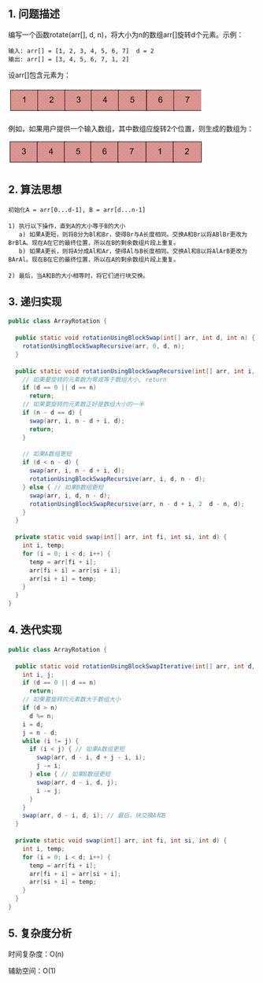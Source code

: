 ## 1. 问题描述

编写一个函数rotate(arr[], d, n)，将大小为n的数组arr[]旋转d个元素。示例：

```
输入: arr[] = [1, 2, 3, 4, 5, 6, 7]  d = 2
输出: arr[] = [3, 4, 5, 6, 7, 1, 2]
```

设arr[]包含元素为：

<img src="../assets/Reversal_Algorithm_For_ArrayRotation-1.png">

例如，如果用户提供一个输入数组，其中数组应旋转2个位置，则生成的数组为：

<img src="../assets/Reversal_Algorithm_For_ArrayRotation-2.png">

## 2. 算法思想

```
初始化A = arr[0...d-1], B = arr[d...n-1]

1) 执行以下操作，直到A的大小等于B的大小
   a) 如果A更短，则将B分为Bl和Br，使得Br与A长度相同。交换A和Br以将ABlBr更改为BrBlA。现在A在它的最终位置，所以在B的剩余数组片段上重复。
   b) 如果A更长，则将A分成Al和Ar，使得Al与B长度相同。交换Al和B以将AlArB更改为BArAl。现在B在它的最终位置，所以在A的剩余数组片段上重复。
  
2) 最后，当A和B的大小相等时，将它们进行块交换。
```

## 3. 递归实现

```java
public class ArrayRotation {

  public static void rotationUsingBlockSwap(int[] arr, int d, int n) {
    rotationUsingBlockSwapRecursive(arr, 0, d, n);
  }

  public static void rotationUsingBlockSwapRecursive(int[] arr, int i, int d, int n) {
    // 如果要旋转的元素数为零或等于数组大小, return
    if (d == 0 || d == n)
      return;
    // 如果要旋转的元素数正好是数组大小的一半
    if (n - d == d) {
      swap(arr, i, n - d + i, d);
      return;
    }

    // 如果A数组更短
    if (d < n - d) {
      swap(arr, i, n - d + i, d);
      rotationUsingBlockSwapRecursive(arr, i, d, n - d);
    } else { // 如果B数组更短
      swap(arr, i, d, n - d);
      rotationUsingBlockSwapRecursive(arr, n - d + i, 2  d - n, d);
    }
  }

  private static void swap(int[] arr, int fi, int si, int d) {
    int i, temp;
    for (i = 0; i < d; i++) {
      temp = arr[fi + i];
      arr[fi + i] = arr[si + i];
      arr[si + i] = temp;
    }
  }
}
```

## 4. 迭代实现

```java
public class ArrayRotation {

  public static void rotationUsingBlockSwapIterative(int[] arr, int d, int n) {
    int i, j;
    if (d == 0 || d == n)
      return;
    // 如果要旋转的元素数大于数组大小
    if (d > n)
      d %= n;
    i = d;
    j = n - d;
    while (i != j) {
      if (i < j) { // 如果A数组更短
        swap(arr, d - i, d + j - i, i);
        j -= i;
      } else { // 如果B数组更短
        swap(arr, d - i, d, j);
        i -= j;
      }
    }
    swap(arr, d - i, d, i); // 最后，块交换A和B
  }

  private static void swap(int[] arr, int fi, int si, int d) {
    int i, temp;
    for (i = 0; i < d; i++) {
      temp = arr[fi + i];
      arr[fi + i] = arr[si + i];
      arr[si + i] = temp;
    }
  }
}
```

## 5. 复杂度分析

时间复杂度：O(n)

辅助空间：O(1)